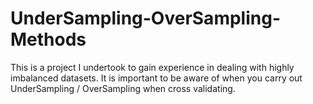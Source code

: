 # UnderSampling-OverSampling-Methods
This is a project I undertook to gain experience in dealing with highly imbalanced datasets. It is important to be aware of when you carry out UnderSampling / OverSampling when cross validating.
